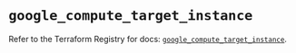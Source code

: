 # `google_compute_target_instance`

Refer to the Terraform Registry for docs: [`google_compute_target_instance`](https://registry.terraform.io/providers/hashicorp/google/5.33.0/docs/resources/compute_target_instance).
